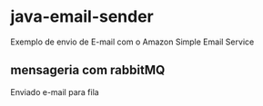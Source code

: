 # java-email-sender
Exemplo de envio de E-mail com o Amazon Simple Email Service

## mensageria com rabbitMQ
Enviado e-mail para fila
